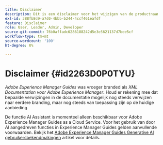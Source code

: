 ```yaml
---
title: Disclaimer
description: Dit is een disclaimer voor het wijzigen van de productnaam van XML Documentation voor Adobe Experience Manager in AEM Guides
exl-id: 388fb8d9-a7d0-4bbb-b244-4ccf461eafdf
feature: Disclaimer
role: User, Leader, Admin, Developer
source-git-commit: 76b0affadc6286188242d5e3e5621137d7bee5cf
workflow-type: tm+mt
source-wordcount: '100'
ht-degree: 0%

---
```


# Disclaimer {#id2263D0P0TYU}

*Adobe Experience Manager Guides* was vroeger branded als *XML Documentation voor Adobe Experience Manager*. Houd er rekening mee dat bepaalde verwijzingen in de documentatie mogelijk nog steeds verwijzen naar eerdere branding, maar nog steeds van toepassing zijn op de huidige aanbieding.

De functie AI Assistant is momenteel alleen beschikbaar voor Adobe Experience Manager Guides as a Cloud Service. Voor het gebruik van door AI aangedreven functies in Experience Manager Guides gelden aanvullende voorwaarden. Bekijk het [&#x200B; Adobe Experience Manager Guides Generative AI gebruikersbekendmakingen &#x200B;](adobe-generative-ai-disclosures.md) artikel voor details.
